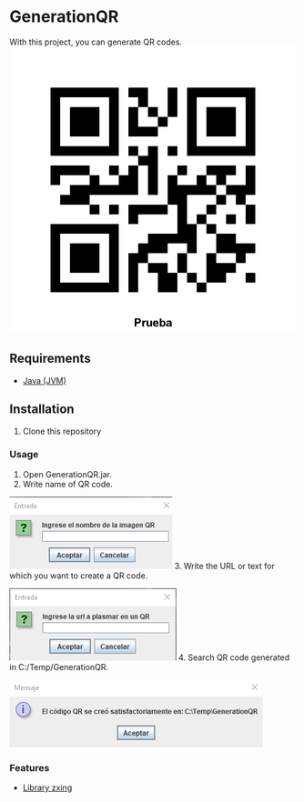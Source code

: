 # GenerationQR

With this project, you can generate QR codes.
![alt text](./assets/Prueba.png)

## Requirements

- [Java (JVM)](https://www.java.com/es/download/ie_manual.jsp)


## Installation

1. Clone this repository


### Usage

1. Open GenerationQR.jar.
2. Write name of QR code.

![alt text](./assets/image.png)
3. Write the URL or text for which you want to create a QR code.

![alt text](./assets/image-1.png)
4. Search QR code generated in C:/Temp/GenerationQR.

![alt text](./assets/image-2.png)

### Features

* [Library zxing](https://zxing.github.io/zxing/apidocs/)